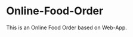 # Online-Food-Order

This is an Online Food Order based on Web-App.








































































































































































